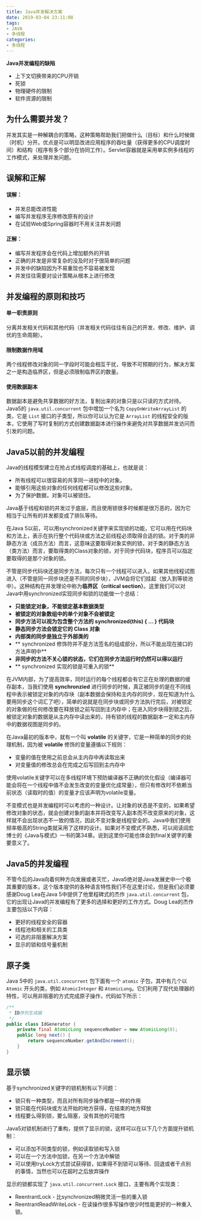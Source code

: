 ```yaml
---
title: Java并发解决方案
date: 2019-03-04 23:11:08
tags:
- JAVA
- 多线程
categories:
- 多线程
---
```

 
**Java并发编程的缺陷**
- 上下文切换带来的CPU开销
- 死锁
- 物理硬件的限制
- 软件资源的限制

## 为什么需要并发？

并发其实是一种解耦合的策略，这种策略帮助我们把做什么（目标）和什么时候做（时机）分开。优点是可以明显改进应用程序的吞吐量（获得更多的CPU调度时间）和结构（程序有多个部分在协同工作）。Servlet容器就是采用单实例多线程的工作模式，来处理并发问题。

<!-- more -->

## 误解和正解

#### 误解：
- 并发总能改进性能
- 编写并发程序无序修改原有的设计
- 在试验Web或Spring容器时不用关注并发问题

#### 正解：
- 编写并发程序会在代码上增加额外的开销
- 正确的并发是非常复杂的没及时对于很简单的问题
- 并发中的缺陷因为不易重现也不容易被发现
- 并发往往需要对设计策略从根本上进行修改

## 并发编程的原则和技巧

#### 单一职责原则
分离并发相关代码和其他代码（并发相关代码往往有自己的开发、修改、维护、调优的生命周期）。

#### 限制数据作用域
两个线程修改对象的同一字段时可能会相互干扰，导致不可预期的行为，解决方案之一是构造临界区，但是必须限制临界区的数量。

#### 使用数据副本
数据副本是避免共享数据的好方法，复制出来的对象只是以只读的方式对待。Java5的 `java.util.concurrent` 包中增加一个名为 `CopyOnWriteArrayList` 的类，它是 `List` 接口的子类型，所以你可以认为它是 `ArrayList` 的线程安全的版本，它使用了写时复制的方式创建数据副本进行操作来避免对共享数据并发访问而引发的问题。

## Java5以前的并发编程

Java的线程模型建立在抢占式线程调度的基础上，也就是说：
- 所有线程可以很容易的共享同一进程中的对象。
- 能够引用这些对象的任何线程都可以修改这些对象。
- 为了保护数据，对象可以被锁住。

Java基于线程和锁的并发过于底层，而且使用锁很多时候都是很万恶的，因为它相当于让所有的并发都变成了排队等待。

在Java 5以前，可以用synchronized关键字来实现锁的功能，它可以用在代码块和方法上，表示在执行整个代码块或方法之前线程必须取得合适的锁。对于类的非静态方法（成员方法）而言，这意味这要取得对象实例的锁，对于类的静态方法（类方法）而言，要取得类的Class对象的锁，对于同步代码块，程序员可以指定要取得的是那个对象的锁。

不管是同步代码块还是同步方法，每次只有一个线程可以进入，如果其他线程试图进入（不管是同一同步块还是不同的同步块），JVM会将它们挂起（放入到等锁池中）。这种结构在并发理论中称为**临界区（critical section）**。这里我们可以对Java中用synchronized实现同步和锁的功能做一个总结：

- **只能锁定对象，不能锁定基本数据类型**
- **被锁定的对象数组中的单个对象不会被锁定**
- **同步方法可以视为包含整个方法的 synchronized(this) { … } 代码块**
- **静态同步方法会锁定它的 Class 对象**
- **内部类的同步是独立于外部类的**
- ** synchronized 修饰符并不是方法签名的组成部分，所以不能出现在接口的方法声明中**
- **非同步的方法不关心锁的状态，它们在同步方法运行时仍然可以得以运行**
- ** synchronized 实现的锁是可重入的锁**

在JVM内部，为了提高效率，同时运行的每个线程都会有它正在处理的数据的缓存副本，当我们使用 **synchronzied** 进行同步的时候，真正被同步的是在不同线程中表示被锁定对象的内存块（副本数据会保持和主内存的同步，现在知道为什么要用同步这个词汇了吧），简单的说就是在同步块或同步方法执行完后，对被锁定的对象做的任何修改要在释放锁之前写回到主内存中；在进入同步块得到锁之后，被锁定对象的数据是从主内存中读出来的，持有锁的线程的数据副本一定和主内存中的数据视图是同步的。

在Java最初的版本中，就有一个叫 **volatile** 的关键字，它是一种简单的同步的处理机制，因为被 **volatile** 修饰的变量遵循以下规则：

- 变量的值在使用之前总会从主内存中再读取出来
- 对变量值的修改总会在完成之后写回到主内存中

使用volatile关键字可以在多线程环境下预防编译器不正确的优化假设（编译器可能会将在一个线程中值不会发生改变的变量优化成常量），但只有修改时不依赖当前状态（读取时的值）的变量才应该声明为volatile变量。

不变模式也是并发编程时可以考虑的一种设计。让对象的状态是不变的，如果希望修改对象的状态，就会创建对象的副本并将改变写入副本而不改变原来的对象，这样就不会出现状态不一致的情况，因此不变对象是线程安全的。Java中我们使用频率极高的String类就采用了这样的设计。如果对不变模式不熟悉，可以阅读阎宏博士的《Java与模式》一书的第34章。说到这里你可能也体会到final关键字的重要意义了。

## Java5的并发编程

不管今后的Java向着何种方向发展或者灭忙，Java5绝对是Java发展史中一个极其重要的版本，这个版本提供的各种语言特性我们不在这里讨论，但是我们必须要感谢Doug Lea在Java 5中提供了他里程碑式的杰作 `java.util.concurrent` 包，它的出现让Java的并发编程有了更多的选择和更好的工作方式。Doug Lea的杰作主要包括以下内容：
- 更好的线程安全的容器
- 线程池和相关的工具类
- 可选的非阻塞解决方案
- 显示的锁和信号量机制

## 原子类

Java 5中的 `java.util.concurrent` 包下面有一个 `atomic` 子包，其中有几个以 `Atomic` 开头的类，例如 `AtomicInteger` 和 `AtomicLong`。它们利用了现代处理器的特性，可以用非阻塞的方式完成原子操作，代码如下所示：

```java
/**
 * ID序列生成器
 */
public class IdGenerator {
	private final AtomicLong sequenceNumber = new AtomicLong(0);
	public long next() {
		return sequenceNumber.getAndIncrement();
	}
}
```

## 显示锁
 
基于synchronized关键字的锁机制有以下问题：
- 锁只有一种类型，而且对所有同步操作都是一样的作用
- 锁只能在代码块或方法开始的地方获得，在结束的地方释放
- 线程要么得到锁，要么阻塞，没有其他的可能性

Java5对锁机制进行了重构，提供了显示的锁，这样可以在以下几个方面提升锁机制：
- 可以添加不同类型的锁，例如读取锁和写入锁
- 可以在一个方法中加锁，在另一个方法中解锁
- 可以使用tryLock方式尝试获得锁，如果得不到锁可以等待、回退或者干点别的事情，当然也可以在超时之后放弃操作

显示的锁都实现了 `java.util.concurrent.Lock` 接口，主要有两个实现类：
- ReentrantLock - 比synchronized稍微灵活一些的重入锁
- ReentrantReadWriteLock - 在读操作很多写操作很少时性能更好的一种重入锁。
